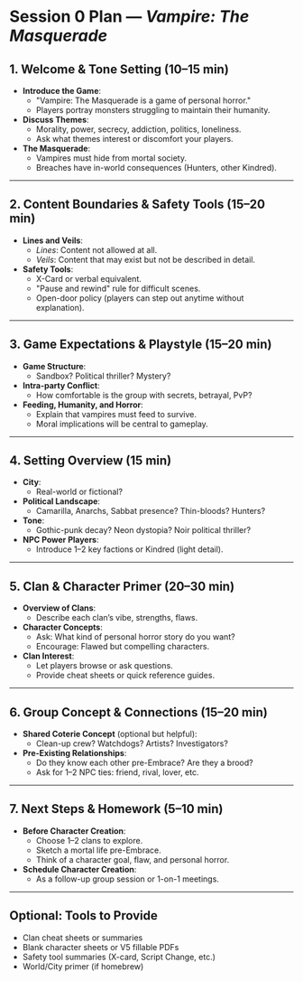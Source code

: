 # Session 0 Plan — *Vampire: The Masquerade*

## 1. Welcome & Tone Setting (10–15 min)

- **Introduce the Game**:
  - "Vampire: The Masquerade is a game of personal horror."
  - Players portray monsters struggling to maintain their humanity.
- **Discuss Themes**:
  - Morality, power, secrecy, addiction, politics, loneliness.
  - Ask what themes interest or discomfort your players.
- **The Masquerade**:
  - Vampires must hide from mortal society.
  - Breaches have in-world consequences (Hunters, other Kindred).

---

## 2. Content Boundaries & Safety Tools (15–20 min)

- **Lines and Veils**:
  - *Lines*: Content not allowed at all.
  - *Veils*: Content that may exist but not be described in detail.
- **Safety Tools**:
  - X-Card or verbal equivalent.
  - "Pause and rewind" rule for difficult scenes.
  - Open-door policy (players can step out anytime without explanation).

---

## 3. Game Expectations & Playstyle (15–20 min)

- **Game Structure**:
  - Sandbox? Political thriller? Mystery?
- **Intra-party Conflict**:
  - How comfortable is the group with secrets, betrayal, PvP?
- **Feeding, Humanity, and Horror**:
  - Explain that vampires must feed to survive.
  - Moral implications will be central to gameplay.

---

## 4. Setting Overview (15 min)

- **City**:
  - Real-world or fictional?
- **Political Landscape**:
  - Camarilla, Anarchs, Sabbat presence? Thin-bloods? Hunters?
- **Tone**:
  - Gothic-punk decay? Neon dystopia? Noir political thriller?
- **NPC Power Players**:
  - Introduce 1–2 key factions or Kindred (light detail).

---

## 5. Clan & Character Primer (20–30 min)

- **Overview of Clans**:
  - Describe each clan’s vibe, strengths, flaws.
- **Character Concepts**:
  - Ask: What kind of personal horror story do you want?
  - Encourage: Flawed but compelling characters.
- **Clan Interest**:
  - Let players browse or ask questions.
  - Provide cheat sheets or quick reference guides.

---

## 6. Group Concept & Connections (15–20 min)

- **Shared Coterie Concept** (optional but helpful):
  - Clean-up crew? Watchdogs? Artists? Investigators?
- **Pre-Existing Relationships**:
  - Do they know each other pre-Embrace? Are they a brood?
  - Ask for 1–2 NPC ties: friend, rival, lover, etc.

---

## 7. Next Steps & Homework (5–10 min)

- **Before Character Creation**:
  - Choose 1–2 clans to explore.
  - Sketch a mortal life pre-Embrace.
  - Think of a character goal, flaw, and personal horror.
- **Schedule Character Creation**:
  - As a follow-up group session or 1-on-1 meetings.

---

## Optional: Tools to Provide

- Clan cheat sheets or summaries
- Blank character sheets or V5 fillable PDFs
- Safety tool summaries (X-card, Script Change, etc.)
- World/City primer (if homebrew)
